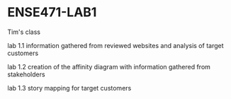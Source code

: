 # ENSE471-LAB1
Tim's class

lab 1.1
information gathered from reviewed websites and analysis of target customers

lab 1.2
creation of the affinity diagram with information gathered from stakeholders

lab 1.3
story mapping for target customers
